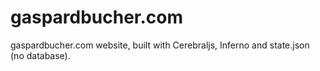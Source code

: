 # gaspardbucher.com
gaspardbucher.com website, built with Cerebraljs, Inferno and state.json (no database).

